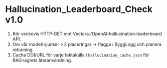 # Hallucination_Leaderboard_Check v1.0
1. Kör veckovis HTTP‑GET mot Vectara‑/OpenAI‑hallucination‑leaderboard API.  
2. Om vår modell sjunker > 2 placeringar → flagga i ByggLogg och planera retraining. <!-- Leaderboard﻿:contentReference[oaicite:7]{index=7} -->
3. Cacha DOI/URL för varje faktakälla i `hallucination_cache.json` för RAG‑lagrets återanvändning.

